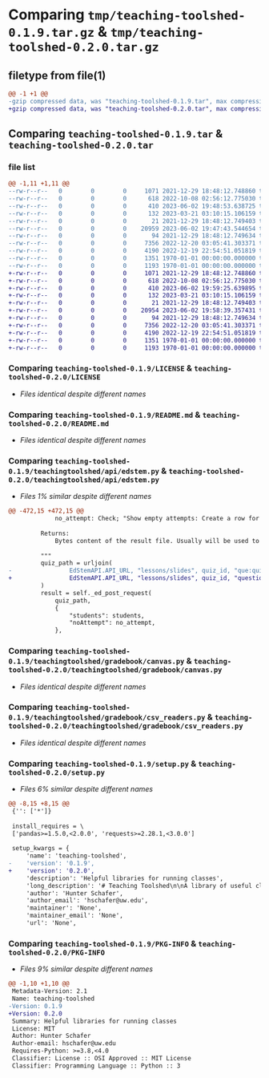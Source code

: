 # Comparing `tmp/teaching-toolshed-0.1.9.tar.gz` & `tmp/teaching-toolshed-0.2.0.tar.gz`

## filetype from file(1)

```diff
@@ -1 +1 @@
-gzip compressed data, was "teaching-toolshed-0.1.9.tar", max compression
+gzip compressed data, was "teaching-toolshed-0.2.0.tar", max compression
```

## Comparing `teaching-toolshed-0.1.9.tar` & `teaching-toolshed-0.2.0.tar`

### file list

```diff
@@ -1,11 +1,11 @@
--rw-r--r--   0        0        0     1071 2021-12-29 18:48:12.748860 teaching-toolshed-0.1.9/LICENSE
--rw-r--r--   0        0        0      618 2022-10-08 02:56:12.775030 teaching-toolshed-0.1.9/README.md
--rw-r--r--   0        0        0      410 2023-06-02 19:48:53.638725 teaching-toolshed-0.1.9/pyproject.toml
--rw-r--r--   0        0        0      132 2023-03-21 03:10:15.106159 teaching-toolshed-0.1.9/teachingtoolshed/__init__.py
--rw-r--r--   0        0        0       21 2021-12-29 18:48:12.749403 teaching-toolshed-0.1.9/teachingtoolshed/api/__init__.py
--rw-r--r--   0        0        0    20959 2023-06-02 19:47:43.544654 teaching-toolshed-0.1.9/teachingtoolshed/api/edstem.py
--rw-r--r--   0        0        0       94 2021-12-29 18:48:12.749634 teaching-toolshed-0.1.9/teachingtoolshed/gradebook/__init__.py
--rw-r--r--   0        0        0     7356 2022-12-20 03:05:41.303371 teaching-toolshed-0.1.9/teachingtoolshed/gradebook/canvas.py
--rw-r--r--   0        0        0     4190 2022-12-19 22:54:51.051819 teaching-toolshed-0.1.9/teachingtoolshed/gradebook/csv_readers.py
--rw-r--r--   0        0        0     1351 1970-01-01 00:00:00.000000 teaching-toolshed-0.1.9/setup.py
--rw-r--r--   0        0        0     1193 1970-01-01 00:00:00.000000 teaching-toolshed-0.1.9/PKG-INFO
+-rw-r--r--   0        0        0     1071 2021-12-29 18:48:12.748860 teaching-toolshed-0.2.0/LICENSE
+-rw-r--r--   0        0        0      618 2022-10-08 02:56:12.775030 teaching-toolshed-0.2.0/README.md
+-rw-r--r--   0        0        0      410 2023-06-02 19:59:25.639895 teaching-toolshed-0.2.0/pyproject.toml
+-rw-r--r--   0        0        0      132 2023-03-21 03:10:15.106159 teaching-toolshed-0.2.0/teachingtoolshed/__init__.py
+-rw-r--r--   0        0        0       21 2021-12-29 18:48:12.749403 teaching-toolshed-0.2.0/teachingtoolshed/api/__init__.py
+-rw-r--r--   0        0        0    20954 2023-06-02 19:58:39.357431 teaching-toolshed-0.2.0/teachingtoolshed/api/edstem.py
+-rw-r--r--   0        0        0       94 2021-12-29 18:48:12.749634 teaching-toolshed-0.2.0/teachingtoolshed/gradebook/__init__.py
+-rw-r--r--   0        0        0     7356 2022-12-20 03:05:41.303371 teaching-toolshed-0.2.0/teachingtoolshed/gradebook/canvas.py
+-rw-r--r--   0        0        0     4190 2022-12-19 22:54:51.051819 teaching-toolshed-0.2.0/teachingtoolshed/gradebook/csv_readers.py
+-rw-r--r--   0        0        0     1351 1970-01-01 00:00:00.000000 teaching-toolshed-0.2.0/setup.py
+-rw-r--r--   0        0        0     1193 1970-01-01 00:00:00.000000 teaching-toolshed-0.2.0/PKG-INFO
```

### Comparing `teaching-toolshed-0.1.9/LICENSE` & `teaching-toolshed-0.2.0/LICENSE`

 * *Files identical despite different names*

### Comparing `teaching-toolshed-0.1.9/README.md` & `teaching-toolshed-0.2.0/README.md`

 * *Files identical despite different names*

### Comparing `teaching-toolshed-0.1.9/teachingtoolshed/api/edstem.py` & `teaching-toolshed-0.2.0/teachingtoolshed/api/edstem.py`

 * *Files 1% similar despite different names*

```diff
@@ -472,15 +472,15 @@
             no_attempt: Check; "Show empty attempts: Create a row for the user in the results even if the user has not attempted the quiz"
 
         Returns:
             Bytes content of the result file. Usually will be used to save to a file.
 
         """
         quiz_path = urljoin(
-                EdStemAPI.API_URL, "lessons/slides", quiz_id, "que:quizstions/results"
+                EdStemAPI.API_URL, "lessons/slides", quiz_id, "questions/results"
         )
         result = self._ed_post_request(
             quiz_path,
             {
                 "students": students,
                 "noAttempt": no_attempt,
             },
```

### Comparing `teaching-toolshed-0.1.9/teachingtoolshed/gradebook/canvas.py` & `teaching-toolshed-0.2.0/teachingtoolshed/gradebook/canvas.py`

 * *Files identical despite different names*

### Comparing `teaching-toolshed-0.1.9/teachingtoolshed/gradebook/csv_readers.py` & `teaching-toolshed-0.2.0/teachingtoolshed/gradebook/csv_readers.py`

 * *Files identical despite different names*

### Comparing `teaching-toolshed-0.1.9/setup.py` & `teaching-toolshed-0.2.0/setup.py`

 * *Files 6% similar despite different names*

```diff
@@ -8,15 +8,15 @@
 {'': ['*']}
 
 install_requires = \
 ['pandas>=1.5.0,<2.0.0', 'requests>=2.28.1,<3.0.0']
 
 setup_kwargs = {
     'name': 'teaching-toolshed',
-    'version': '0.1.9',
+    'version': '0.2.0',
     'description': 'Helpful libraries for running classes',
     'long_description': '# Teaching Toolshed\n\nA library of useful classes for writing scripts related to managing classes. Has helper classes for talking to various teaching APIs and for compiling gradebooks in Python. \n\nSee [Teaching Toolshed Examples](https://github.com/hschafer/teaching-toolshed-examples) to see example scripts of how these libraries are used in my classes.\n\nAny questions or comments can be handled here on GitHub or you can email me at [hschafer@cs.washington.edu](mailto:hschafer@cs.washington.edu).\n\n## Publish New Version\n\nSee [here](https://realpython.com/pypi-publish-python-package/#publish-your-package-to-pypi)\n',
     'author': 'Hunter Schafer',
     'author_email': 'hschafer@uw.edu',
     'maintainer': 'None',
     'maintainer_email': 'None',
     'url': 'None',
```

### Comparing `teaching-toolshed-0.1.9/PKG-INFO` & `teaching-toolshed-0.2.0/PKG-INFO`

 * *Files 9% similar despite different names*

```diff
@@ -1,10 +1,10 @@
 Metadata-Version: 2.1
 Name: teaching-toolshed
-Version: 0.1.9
+Version: 0.2.0
 Summary: Helpful libraries for running classes
 License: MIT
 Author: Hunter Schafer
 Author-email: hschafer@uw.edu
 Requires-Python: >=3.8,<4.0
 Classifier: License :: OSI Approved :: MIT License
 Classifier: Programming Language :: Python :: 3
```

